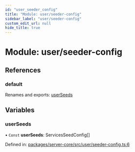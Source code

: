 ```yaml
---
id: "user_seeder_config"
title: "Module: user/seeder-config"
sidebar_label: "user/seeder-config"
custom_edit_url: null
hide_title: true
---
```


# Module: user/seeder-config

## References

### default

Renames and exports: [userSeeds](user_seeder_config.md#userseeds)

## Variables

### userSeeds

• `Const` **userSeeds**: ServicesSeedConfig[]

Defined in: [packages/server-core/src/user/seeder-config.ts:6](https://github.com/xr3ngine/xr3ngine/blob/a16a45d7e/packages/server-core/src/user/seeder-config.ts#L6)
